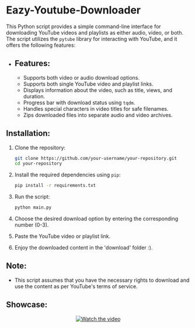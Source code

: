# Eazy-Youtube-Downloader

This Python script provides a simple command-line interface for downloading YouTube videos and playlists as either audio, video, or both. The script utilizes the `pytube` library for interacting with YouTube, and it offers the following features:

- ## Features:
  - Supports both video or audio download options.
  - Supports both single YouTube video and playlist links.
  - Displays information about the video, such as title, views, and duration.
  - Progress bar with download status using `tqdm`.
  - Handles special characters in video titles for safe filenames.
  - Zips downloaded files into separate audio and video archives.

## Installation:
1. Clone the repository:
   ```bash
   git clone https://github.com/your-username/your-repository.git
   cd your-repository
   ```

2. Install the required dependencies using `pip`:
   ```bash
   pip install -r requirements.txt
   ```

3. Run the script:
   ```bash
   python main.py
   ```

4. Choose the desired download option by entering the corresponding number (0-3).
5. Paste the YouTube video or playlist link.
6. Enjoy the downloaded content in the 'download' folder :).

## Note:
- This script assumes that you have the necessary rights to download and use the content as per YouTube's terms of service.

## Showcase:
<p align="center">
  <a href="https://youtu.be/" target="_blank">
    <img src="https://github.com/DavldMA/Eazy-Youtube-Downloader/blob/c2c7348c5e7381d288c4fa88b87bb66ae62295c2/images/img.jpg" alt="Watch the video">
  </a>
</p>

